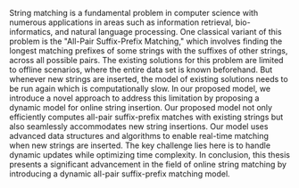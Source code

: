 String matching is a fundamental problem in computer science with numerous applications
in areas such as information retrieval, bio-informatics, and natural language processing. One
classical variant of this problem is the "All-Pair Suffix-Prefix Matching," which involves finding
the longest matching prefixes of some strings with the suffixes of other strings, across all possible
pairs. The existing solutions for this problem are limited to offline scenarios, where the entire data
set is known beforehand. But whenever new strings are inserted, the model of existing solutions
needs to be run again which is computationally slow. In our proposed model, we introduce a novel
approach to address this limitation by proposing a dynamic model for online string insertion. Our
proposed model not only efficiently computes all-pair suffix-prefix matches with existing strings
but also seamlessly accommodates new string insertions.
Our model uses advanced data structures and algorithms to enable real-time matching when
new strings are inserted. The key challenge lies here is to handle dynamic updates while optimizing
time complexity. In conclusion, this thesis presents a significant advancement in the field of online
string matching by introducing a dynamic all-pair suffix-prefix matching model.
